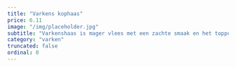 ```yaml
---
title: "Varkens kophaas"
price: 6.11
image: "/img/placeholder.jpg"
subtitle: "Varkenshaas is mager vlees met een zachte smaak en het toppunt van malsheid: een echte lekkernij. Scharrelvlees, dus extra smakelijk. Heerlijk met champignonroomsaus."
category: "varken"
truncated: false
ordinal: 0
---
```


